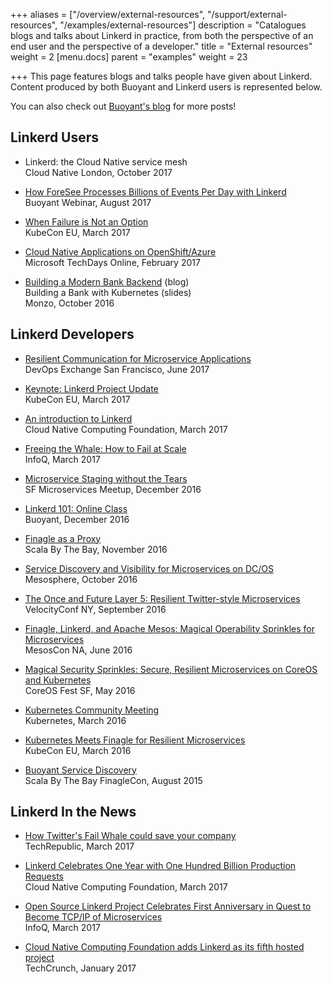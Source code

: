 +++
aliases = ["/overview/external-resources", "/support/external-resources", "/examples/external-resources"]
description = "Catalogues blogs and talks about Linkerd in practice, from both the perspective of an end user and the perspective of a developer."
title = "External resources"
weight = 2
[menu.docs]
parent = "examples"
weight = 23

+++
This page features blogs and talks people have given about Linkerd. Content
produced by both Buoyant and Linkerd users is represented below.

You can also check out [Buoyant's blog](https://buoyant.io/blog) for more posts!

<!-- markdownlint-disable MD033 -->

## Linkerd Users

* Linkerd: the Cloud Native service mesh<br>
Cloud Native London, October 2017

* [How ForeSee Processes Billions of Events Per Day with Linkerd](https://youtu.be/YRjUuhiXIPc)<br>
Buoyant Webinar, August 2017

* [When Failure is Not an Option](https://youtu.be/wBgBwNZo_EE)<br>
KubeCon EU, March 2017

* [Cloud Native Applications on OpenShift/Azure](https://channel9.msdn.com/Events/TechDaysOnline/MVP-Led-Techdays-Online/Cloud-Native-Applications-on-OpenShiftAzure-)<br>
Microsoft TechDays Online, February 2017

* [Building a Modern Bank
  Backend](https://monzo.com/blog/2016/09/19/building-a-modern-bank-backend/)
  (blog)<br> Building a Bank with
  Kubernetes
  (slides)<br>
Monzo, October 2016

## Linkerd Developers

* [Resilient Communication for Microservice Applications](https://youtu.be/fFgsGKXHKz8)<br>
DevOps Exchange San Francisco, June 2017

* [Keynote: Linkerd Project Update](https://youtu.be/4qeKF5IROSg)<br>
KubeCon EU, March 2017

* [An introduction to Linkerd](https://youtu.be/0xYSy6OmjUM)<br>
Cloud Native Computing Foundation, March 2017

* [Freeing the Whale: How to Fail at Scale](https://www.infoq.com/presentations/twitter-finagle)<br>
InfoQ, March 2017

* [Microservice Staging without the Tears](https://youtu.be/y0D5EAXvUpg)<br>
SF Microservices Meetup, December 2016

* [Linkerd 101: Online Class](https://youtu.be/38DilGa3_Gs)<br>
Buoyant, December 2016

* [Finagle as a Proxy](https://youtu.be/arCUlbuzyow)<br>
Scala By The Bay, November 2016

* [Service Discovery and Visibility for Microservices on DC/OS](https://youtu.be/eC4s-XwUbOk)<br>
Mesosphere, October 2016

* [The Once and Future Layer 5: Resilient Twitter-style Microservices](https://youtu.be/W5hcziNcUig)<br>
VelocityConf NY, September 2016

* [Finagle, Linkerd, and Apache Mesos: Magical Operability Sprinkles for Microservices](https://youtu.be/VGAFFkn5PiE)<br>
MesosCon NA, June 2016

* [Magical Security Sprinkles: Secure, Resilient Microservices on CoreOS and Kubernetes](https://youtu.be/BqepPS7oTMs)<br>
CoreOS Fest SF, May 2016

* [Kubernetes Community Meeting](https://youtu.be/mGdenPQ9jdY)<br>
Kubernetes, March 2016

* [Kubernetes Meets Finagle for Resilient Microservices](https://youtu.be/co7JRxihcdA)<br>
KubeCon EU, March 2016

* [Buoyant Service Discovery](https://youtu.be/ysn8urNTedQ)<br>
Scala By The Bay FinagleCon, August 2015

## Linkerd In the News

* [How Twitter's Fail Whale could save your company](http://www.techrepublic.com/article/how-twitters-fail-whale-could-save-your-company/)<br>
TechRepublic, March 2017

* [Linkerd Celebrates One Year with One Hundred Billion Production Requests](https://www.cncf.io/blog/2017/03/09/linkerd-celebrates-one-year-one-hundred-billion-production-requests/)<br>
Cloud Native Computing Foundation, March 2017

* [Open Source Linkerd Project Celebrates First Anniversary in Quest to Become
  TCP/IP of
  Microservices](https://www.infoq.com/news/2017/03/linkerd-celebrates-one-year)<br>
  InfoQ, March 2017

* [Cloud Native Computing Foundation adds Linkerd as its fifth hosted project](https://techcrunch.com/2017/01/23/cloud-native-computing-foundation-adds-linkerd-as-its-fifth-hosted-project/)<br>
TechCrunch, January 2017

<!-- markdownlint-enable MD033 -->
